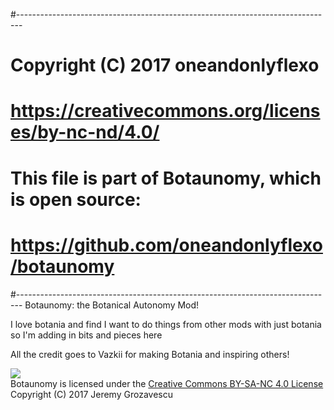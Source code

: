 #-------------------------------------------------------------------------------
# Copyright (C) 2017 oneandonlyflexo
# https://creativecommons.org/licenses/by-nc-nd/4.0/
# 
# This file is part of Botaunomy, which is open source:
# https://github.com/oneandonlyflexo/botaunomy
#-------------------------------------------------------------------------------
Botaunomy: the Botanical Autonomy Mod!

I love botania and find I want to do things from other mods with just botania so I'm adding in bits and pieces here

All the credit goes to Vazkii for making Botania and inspiring others!

![](https://i.creativecommons.org/l/by-nc-sa/4.0/88x31.png)  
Botaunomy is licensed under the [Creative Commons BY-SA-NC 4.0 License](https://creativecommons.org/licenses/by-nc-sa/4.0/)  
Copyright (C) 2017 Jeremy Grozavescu
